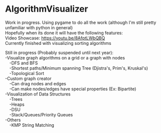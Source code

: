 # AlgorithmVisualizer
Work in progress. Using pygame to do all the work (although I'm still pretty unfamiliar with python in general)<br>
Hopefully when its done it will have the following features:<br>
Video Showcase: https://youtu.be/8AfptLWbQBQ <br>
Currently finished with visualizing sorting algorithms<br>

Still in progress (Probably suspended until next year): <br>
-Visualize graph algorithms on a grid or a graph with nodes<br>
&emsp;-DFS and BFS<br>
&emsp;-Shortest paths/Minimum spanning Tree (Djistra's, Prim's, Kruskal's)<br>
&emsp;-Topological Sort<br>
-Custom graph creator<br>
&emsp;-Can drag nodes and edges<br>
&emsp;-Can make nodes/edges have special properties (Ex: Bipartite)<br>
-Visualization of Data Structures<br>
&emsp;-Trees<br>
&emsp;-Heaps<br>
&emsp;-DSU<br>
&emsp;-Stack/Queues/Priority Queues<br>
-Others<br>
&emsp;-KMP String Matching<br>
